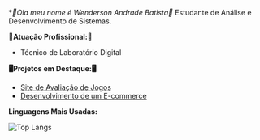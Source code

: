 **💫*Ola meu nome é Wenderson Andrade Batista💫**
Estudante de Análise e Desenvolvimento de Sistemas.

**💫Atuação Profissional:💫**
- Técnico de Laboratório Digital

**🖥️Projetos em Destaque:🖥️**
- [Site de Avaliação de Jogos](https://github.com/falvojc/speech-learning)
- [Desenvolvimento de um E-commerce](https://github.com/Eric0254/StreetRushGear)
  

**Linguagens Mais Usadas:**

![Top Langs](https://github-readme-stats-git-masterrstaa-rickstaa.vercel.app/api/top-langs/?username=falvojr&bg_color=000&border_color=30A3DC&title_color=E94D5F&text_color=FFF)
